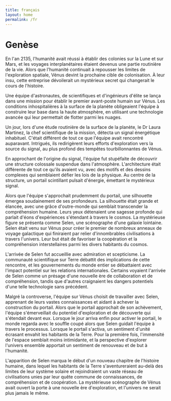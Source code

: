```yaml
---
title: français
layout: home
permalink: /fr
---
```


# Genèse

En l'an 2135, l'humanité avait réussi à établir des colonies sur la Lune et sur Mars, et les voyages interplanétaires étaient devenus une partie routinière de la vie. Alors que l'humanité continuait à repousser les limites de l'exploration spatiale, Vénus devint la prochaine cible de colonisation. À leur insu, cette entreprise dévoilerait un mystérieux secret qui changerait le cours de l'histoire.

Une équipe d'astronautes, de scientifiques et d'ingénieurs d'élite se lança dans une mission pour établir le premier avant-poste humain sur Vénus. Les conditions inhospitalières à la surface de la planète obligeaient l'équipe à construire leur base dans la haute atmosphère, en utilisant une technologie avancée qui leur permettait de flotter parmi les nuages.

Un jour, lors d'une étude routinière de la surface de la planète, le Dr Laura Martinez, la chef scientifique de la mission, détecta un signal énergétique inhabituel. C'était différent de tout ce que l'équipe avait rencontré auparavant. Intrigués, ils redirigèrent leurs efforts d'exploration vers la source du signal, au plus profond des tempêtes tourbillonnantes de Vénus.

En approchant de l'origine du signal, l'équipe fut stupéfaite de découvrir une structure colossale suspendue dans l'atmosphère. L'architecture était différente de tout ce qu'ils avaient vu, avec des motifs et des dessins complexes qui semblaient défier les lois de la physique. Au centre de la structure, un portail scintillant pulsait d'énergie, émettant le mystérieux signal.

Alors que l'équipe s'approchait prudemment du portail, une silhouette émergea soudainement de ses profondeurs. La silhouette était grande et élancée, avec une grâce d'outre-monde qui semblait transcender la compréhension humaine. Leurs yeux détenaient une sagesse profonde qui parlait d'éons d'expériences s'étendant à travers le cosmos.
La mystérieuse figure se présenta comme Selen, une scénographe d'une galaxie lointaine. Selen était venu sur Vénus pour créer le premier de nombreux anneaux de voyage galactique qui finiraient par relier d'innombrables civilisations à travers l'univers. Leur but était de favoriser la coopération et la compréhension interstellaires parmi les divers habitants du cosmos.

L'arrivée de Selen fut accueillie avec admiration et scepticisme. La communauté scientifique sur Terre débattit des implications de cette rencontre, et les gouvernements du monde entier se débattaient avec l'impact potentiel sur les relations internationales. Certains voyaient l'arrivée de Selen comme un présage d'une nouvelle ère de collaboration et de compréhension, tandis que d'autres craignaient les dangers potentiels d'une telle technologie sans précédent.

Malgré la controverse, l'équipe sur Vénus choisit de travailler avec Selen, apprenant de leurs vastes connaissances et aidant à achever la construction du portail. Alors que le portail approchait de son achèvement, l'équipe s'émerveillait du potentiel d'exploration et de découverte qui s'étendait devant eux.
Lorsque le jour arriva enfin pour activer le portail, le monde regarda avec le souffle coupé alors que Selen guidait l'équipe à travers le processus. Lorsque le portail s'activa, un sentiment d'unité écrasant envahit les habitants de la Terre. Pour la première fois, l'immensité de l'espace semblait moins intimidante, et la perspective d'explorer l'univers ensemble apportait un sentiment de renouveau et de but à l'humanité.

L'apparition de Selen marqua le début d'un nouveau chapitre de l'histoire humaine, dans lequel les habitants de la Terre s'aventureraient au-delà des limites de leur système solaire et rejoindraient un vaste réseau de civilisations unies par leur quête commune de connaissances, de compréhension et de coopération. La mystérieuse scénographe de Vénus avait ouvert la porte à une nouvelle ère d'exploration, et l'univers ne serait plus jamais le même.
